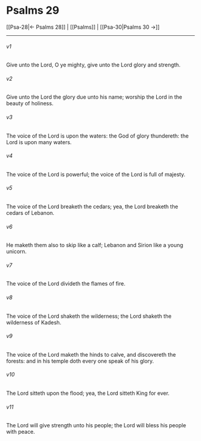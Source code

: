 # Psalms 29

[[Psa-28|← Psalms 28]] | [[Psalms]] | [[Psa-30|Psalms 30 →]]
***

###### v1
Give unto the Lord, O ye mighty, give unto the Lord glory and strength.
###### v2
Give unto the Lord the glory due unto his name; worship the Lord in the beauty of holiness.
###### v3
The voice of the Lord is upon the waters: the God of glory thundereth: the Lord is upon many waters.
###### v4
The voice of the Lord is powerful; the voice of the Lord is full of majesty.
###### v5
The voice of the Lord breaketh the cedars; yea, the Lord breaketh the cedars of Lebanon.
###### v6
He maketh them also to skip like a calf; Lebanon and Sirion like a young unicorn.
###### v7
The voice of the Lord divideth the flames of fire.
###### v8
The voice of the Lord shaketh the wilderness; the Lord shaketh the wilderness of Kadesh.
###### v9
The voice of the Lord maketh the hinds to calve, and discovereth the forests: and in his temple doth every one speak of his glory.
###### v10
The Lord sitteth upon the flood; yea, the Lord sitteth King for ever.
###### v11
The Lord will give strength unto his people; the Lord will bless his people with peace. 
